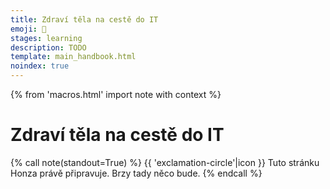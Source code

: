 ```yaml
---
title: Zdraví těla na cestě do IT
emoji: 🤸
stages: learning
description: TODO
template: main_handbook.html
noindex: true
---
```


{% from 'macros.html' import note with context %}

# Zdraví těla na cestě do IT

{% call note(standout=True) %}
  {{ 'exclamation-circle'|icon }} Tuto stránku Honza právě připravuje. Brzy tady něco bude.
{% endcall %}


<!-- {#

Také by se vedle psychické stránky dala přidat i fyzická – nezapomenout sportovat, a sedět hodiny u počítače taky není jen tak pro někoho, kdo není zvyklý. A možná i ergonomie.

--- https://discord.com/channels/769966886598737931/864434121409560616/864434282013392947
Vykopávám článkem již zmíněným jinde 🙂 https://www.respekt.cz/tydenik/2021/13/sezeni-navod-na-preziti?gift=cqifahonzc
---


--- https://discord.com/channels/769966886598737931/864434121409560616/895275574212321341
Z článku (je tu 📌): …Provádí se jako sekvence čtyř kroků a po chvíli praxe zabere jen pár vteřin. Starrett radí rovnat se tímto způsobem, kdykoli si člověk vzpomene, rozhodně pak před sportem, fyzickou aktivitou nebo před usednutím na židli.

**Srovnání pánve a kyčlí**
Stojíme zpříma, chodidla umístíme blízko k sobě přímo pod kyčle. Špičky směřují vodorovně dopředu, nikoli ven či dovnitř. Lehce zatneme hýždě a chodidly se proti odporu země snažíme otáčet směrem ven (tedy pravé chodidlo po směru hodinových ručiček, levé proti), jako bychom je chtěli zašroubovat do země. Nohy se však přitom nesmí hnout z místa, chodidla i kolena míří nadále dopředu. Efekt zatnutí a šroubování se má projevit ve změně pozice kyčlí v jamkách a narovnání pánve do neutrální polohy.

**Srovnání hrudního koše a zpevnění trupu**
Zatímco hýždě zůstávají zlehka zatnuté a v nohách popsaná rotační síla, zhluboka se nadechneme bránicí (tedy do břicha, nikoli hrudníku) a s výdechem srovnáme hrudník tak, aby co nejpřirozeněji balancoval nad pánví. Zároveň zlehka zatneme břišní svaly a svaly trupu (bez zatahování břicha), čímž rovnováhu zpevníme. Starrett doporučuje zkoušet lehkou aktivitu svalů udržovat a naučit se v ní volně dýchat – pomáhá to sedět zpříma.

**Srovnání ramen**
Efekt častého sezení se mnohdy projevuje vtočením ramen dovnitř. Do správné polohy je vrátíme tím, že rozpažíme narovnané ruce a dlaně otočíme směrem vzhůru. Při návratu se snažíme nechat ramena otevřená bez vystrkování hrudníku. Pomáhá uvědomovat si polohu palců. Jsou-li ruce podél těla, měly by palce směřovat dopředu, a nikoli k trupu.

**Hlava v neutrální pozici**
Třešnička na dortu celé sekvence – posunujeme hlavu směrem dozadu tak, aby balancovala na špičce páteře a nést ji vyžadovalo co nejmenší námahu krčních svalů. Hlavu přitom nezakláníme ani nepředkláníme, pomáhá představit si, že z jejího vrcholku vede provázek a kdosi nás za něj táhne směrem vzhůru.
---


--- https://discord.com/channels/769966886598737931/864434121409560616/937506023894290492
Ahoj, mám poškozený zrak a tak si hledám cesty jak nejlépe šetřit oči. Koupil jsem si lampičku https://www.benq.eu/cs-cz/lighting/screenbar-lamp/screenbar-plus.html a musím říci, že jsem nadšený jak funguje. Doporučuji
---


---
Stalubo@ v mailu:
2. ZDRAVÍ AŽ NA PRVNÍM MÍSTĚ: "Hodiny hodiny hodiny před monitorem 20 - 40 let znamená (1) poškození zraku (odchlipující se rohovka, degradace sítnice). (2) ztuhlá krční a bederní páteř, (3) obezita (cukr na utišení stresu a aktivaci mozku), (4) poruchy krevního oběhu (přiškrcení krevního oběhu odneustálého sezení)" - a to platí u pro mladé. Jako junior mám v hlavě "červíka": (1) chceš dalších 20 let sedět denně 8 hodin před monitorem v opakujícím se stresu, že tu kreativní úlohu - v termínu, který jsi na to dostal - nevyřešíš ?
Je to, kam směřuješ, to nejlepší co pro svých posledních 15-20 let produktivního života můžeš udělat ? Nebyla by lepší sedavé práce s nesedavou prací ? Např. CNC stroje přesného obrábění - přeci jenom by se střídal čas před monitorem s časem u obráběcího stroje.
STRES: Jiná věc je udělat "rutinní úkol" v limitovaném čase a jiná "udělat kreativní úkol" v limitovaném čase. Když se to vymyšlené nedaří rozhýbat, tak ... anebo nepřichází ta správná myšlenka.
A na záda juniorům dýchá umělá inteligence (chatGPT), která skript navrhne rychlostí lusknutí (pak už budou potřeba jenom testeři). A davy mladých absolventů z VŠ. Čínská medicína říká, že čím je člověk starší, tím vice by měl střídat činnosti a vedle čistě mentální práce přidávat i hodně manuální práce s dostatkem pohybu (a ještě nejlépe venku - tzv. "hrabat" se v hlíně). Tuto druhou stranu mince nikdo moc nezdůrazňuje. A už zcela postrádám rozumnou diskuzi na tato témata.
Ale možná je chyba u mě, že se špatně dívám :-)
V této souvislosti bych uvítal i informace o IT specializacích, které nejsou čistě vývoj (100% sedavé zaměstnání), ale i správa systémů, správa hardwaru - něco nakódím a něco zapojím, vyladím stroj, server apod. To je taky přece IT. A to jsou obory, kde dnes chybí lidé - mladí se vidí v čisté kanceláři. Ale ona i ta práce - kde něco seřídím, naprogramuji a pak vidím, jak něco hmatatelného vytvořím má své kouzlo. Bylo by dobré to propagovat.
---


#} -->
